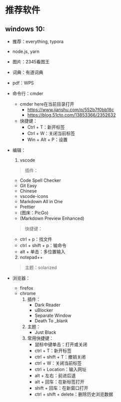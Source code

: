 # 推荐软件

## windows 10:
* 推荐：everything, typora
* node.js, yarn

* 图片：2345看图王
* 词典：有道词典
* pdf：WPS

* 命令行：cmder
    * cmder here在当前目录打开
        * <https://www.jianshu.com/p/552b7f0bb18c>
        * <https://blog.51cto.com/13853366/2352632>
    * 快捷键：
        * Ctrl + T：新开标签
        * Ctrl + W：关闭当前标签
        * Win + Alt + P：设置

* 编辑：
    1. vscode
    > 插件：
    * Code Spell Checker
    * Git Easy
    * Chinese
    * vscode-icons
    * Markdown All in One
    * Prettier
    * (图床：PicGo)
    * (Markdown Preview Enhanced)

    > 快捷键：
    * ctrl + p：找文件
    * ctrl + shift + p：输命令
    * alt + 单击：多位置输入

    2. notepad++
    > 主题：solarized

* 浏览器：
    * firefox
    * chrome
        1. 插件：
            * Dark Reader
            * uBlocker  
            * Separate Window                        
            * Death To _blank
        2. 主题：
            * Just Black
        3. 常用快捷键：
            * 鼠标中键单击：打开或关闭
            * ctrl + T：新开标签
            * ctrl + shift + T：撤销关闭
            * ctrl + W：关闭当前标签
            * ctrl + Location：输入网址
            * alt + 左右：前进后退
            * alt + 回车：在新标签打开
            * shift + 回车：在新窗口打开
            * ctrl + shift + delete：删除历史浏览数据